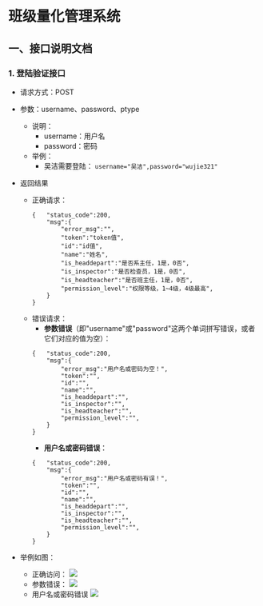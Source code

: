 # 班级量化管理系统

## 一、接口说明文档
### 1. 登陆验证接口
- 请求方式：POST
- 参数：username、password、ptype
    - 说明：
        - username：用户名
        - password：密码
    - 举例：
        - 吴洁需要登陆：
        `username="吴洁",password="wujie321"`
        
- 返回结果
    - 正确请求：
        ```
        {   "status_code":200,
            "msg":{
                "error_msg":"",
                "token":"token值",
                "id":"id值",
                "name":"姓名",
                "is_headdepart":"是否系主任，1是，0否",
                "is_inspector":"是否检查员，1是，0否",
                "is_headteacher":"是否班主任，1是，0否",
                "permission_level":"权限等级，1~4级，4级最高",
            }
        }
        ```
    - 错误请求：
        - **参数错误**（即"username"或"password"这两个单词拼写错误，或者它们对应的值为空）：
        ```
        {   "status_code":200,
            "msg":{
                "error_msg":"用户名或密码为空！",
                "token":"",
                "id":"",
                "name":"",
                "is_headdepart":"",
                "is_inspector":"",
                "is_headteacher":"",
                "permission_level":"",
            }
        }
        ```
        - **用户名或密码错误**：
        ```
        {   "status_code":200,
            "msg":{
                "error_msg":"用户名或密码有误！",
                "token":"",
                "id":"",
                "name":"",
                "is_headdepart":"",
                "is_inspector":"",
                "is_headteacher":"",
                "permission_level":"",
            }
        }
        ```
- 举例如图：
    - 正确访问：
    ![](https://tva1.sinaimg.cn/large/008vxvgGly1h7da0dmccjj31bx0u0wj4.jpg)
    - 参数错误：
    ![](https://tva1.sinaimg.cn/large/008vxvgGly1h7da0dfylyj31b00u0aew.jpg)
    - 用户名或密码错误
    ![](https://tva1.sinaimg.cn/large/008vxvgGly1h7da0d7zi7j31av0u0q7h.jpg)